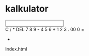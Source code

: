 <!DOCTYPE html>
<html lang="en">
<head>
  <meta charset="UTF-8" />
  <meta name="viewport" content="width=device-width, initial-scale=1.0" />
  <title>Calculator</title>
  <link rel="stylesheet" href="style.css" type="text/css" />
  <link href="cdn.jsdelivr.net/npm/bootstrap@5.3.1/dist/css/bootsteap.min.css" rel="stylesheet" integrity="sha384-4bw+/aepP/YC94hEpVNVgiZdgIC5+VKNBQNGCHeKRQN+ptmoHDEXuppvnDJzQIu9" crossorigin="anonymous" />
  <link rel="stylesheet" href="cdn.jsdelivr.net/npm/bootstrap-icons@1.10.5/font/bootstrap-icons.css">
</head>
<body>
  <div class="calculator">
  <h1>kalkulator</h1>
  <input type="tombol" id="layar" />
  <div class="container-tombol">
    <span class="tombol" id="operator">C</span>
    <span class="tombol" id="operator">/</span>
    <span class="tombol" id="operator">*</span>
    <span class="tombol" id="operator">DEL</span>
    <span class="tombol">7</span>
    <span class="tombol">8</span>
    <span class="tombol">9</span>
    <span class="tombol" id="operator">-</span>
    <span class="tombol">4</span>
    <span class="tombol">5</span>
    <span class="tombol">6</span>
    <span class="tombol" id="operator">+</span>
    <span class="tombol">1</span>
    <span class="tombol">2</span>
    <span class="tombol">3</span>
    <span class="tombol" id="operator">.</span>
    <span class="tombol">00</span>
    <span class="tombol" id="nol">0</span>
    <span class="tombol" id="hitung">=</span>
  </div>
  <footer>
    <div class="container">
      <div class="row">
        <div class="col text-center">
          <ul class="mt-3"><li></li>
          </ul>
        </div>
      </div>
    </div>
  </footer>
  </div>
</body>
<script src="app.js"></script>
</html>

Index.html
